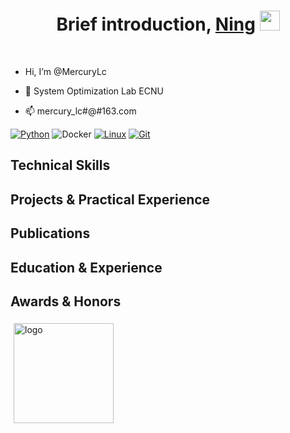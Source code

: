 <h1 align="center">Brief introduction, <a href="https://github.com/MercuryLc" target="_blank">Ning</a> <img
src="https://github.com/blackcater/blackcater/raw/main/images/Hi.gif" height="32" /></h1>

<br />

- Hi, I’m @MercuryLc

- 💞️ System Optimization Lab ECNU

- 📫 mercury_lc#@#163.com
<!-- - 友链：- [LokinLi](https://lokinli.gitee.io/blog/) -->

[![Python](https://img.shields.io/badge/-Python-3776AB?style=flat-square&logo=python&logoColor=ffffff)](https://www.python.org/)
![Docker](https://img.shields.io/badge/Docker-2496ED?style=flat-square&logo=docker&logoColor=ffffff)
[![Linux](https://img.shields.io/badge/-Linux-333333?style=flat-square&logo=linux&logoColor=white)](https://www.linuxfoundation.org/)
[![Git](https://img.shields.io/badge/-Git-f05032?style=flat-square&logo=git&logoColor=white)](https://git-scm.com/)
<!-- ![.NET](https://img.shields.io/badge/.NET-512BD4?style=flat-square&logo=C-Sharp&logoColor=ffffff) -->
<!-- ![Java](https://img.shields.io/badge/-Java-007396?style=flat-square&logo=java&logoColor=ffffff) -->
<!-- ![JavaScript](https://img.shields.io/badge/JavaScript-F7DF1E?style=flat-square&logo=JavaScript&logoColor=ffffff) -->
<!-- ![Vue.js](https://img.shields.io/badge/-Vue.js-4FC08D?style=flat-square&logo=Vue.js&logoColor=ffffff) -->
<!-- ![Webpack](https://img.shields.io/badge/-Webpack-8DD6F9?style=flat-square&logo=webpack&logoColor=ffffff) -->
<!-- ![npm](https://img.shields.io/badge/-NPM-CB3837?style=flat-square&logo=npm&logoColor=white) -->

## Technical Skills

## Projects & Practical Experience

## Publications


## Education & Experience

## Awards & Honors 


<p align="left" >  
  <a href="https://github.com/anuraghazra/github-readme-stats"> 
<!-- <img  src="https://github-readme-stats.vercel.app/api?username=MercuryLc&&show_icons=true&theme=radical"/>
    -->
<img src="https://github-readme-stats.vercel.app/api?username=mercurylc&count_private=true&include_all_commits=true&show_icons=true&theme=radical" alt="logo" height="160" align="left" style="margin: 5px; margin-bottom: 20px;" /> 
  </a>
</p>










